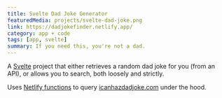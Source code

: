 ```yaml
---
title: Svelte Dad Joke Generator
featuredMedia: projects/svelte-dad-joke.png
link: https://dadjokefinder.netlify.app/
category: app + code
tags: [app, svelte]
summary: If you need this, you're not a dad.
---
```


A [Svelte](https://svelte.dev) project that either retrieves a random dad joke for you (from an API), or allows you to search, both loosely and strictly.

Uses [Netlify functions](https://docs.netlify.com/functions/overview/) to query [icanhazdadjoke.com](https://icanhazdadjoke.com/) under the hood.
